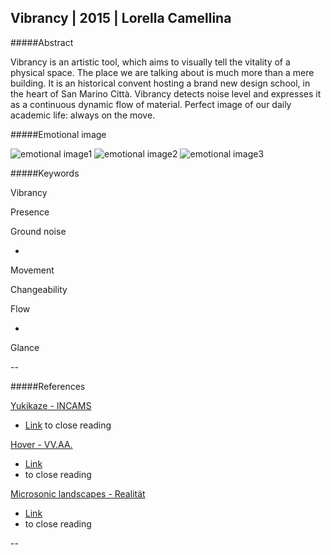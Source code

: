 ## Vibrancy | 2015 | Lorella Camellina

#####Abstract

Vibrancy is an artistic tool, which aims to visually tell the vitality of a physical space. The place we are talking about is much more than a mere building. It is an historical convent hosting a brand new design school, in the heart of San Marino Città. Vibrancy detects noise level and expresses it as a continuous dynamic flow of material. Perfect image of our daily academic life: always on the move.


#####Emotional image

![emotional image1](http://i.imgur.com/QaYZQav.jpg?1)
![emotional image2](http://i.imgur.com/dlvp8zj.jpg?2)
![emotional image3](http://i.imgur.com/DQjxeP8.jpg?1)

#####Keywords

Vibrancy

Presence

Ground noise

*

Movement

Changeability

Flow

*

Glance


--

#####References


[Yukikaze - INCAMS](https://www.youtube.com/watch?v=jJfpL5QkixU) 
- [Link](https://github.com/LoreCame/ID2-2015/blob/master/0_testi/LorellaCamellina_CloseReadings/4-reference-1.md) 
to close reading

[Hover - VV.AA.](http://ciid.dk/education/portfolio/idp14/courses/enchanted-objects/projects/hover/) 
- [Link](https://github.com/LoreCame/ID2-2015/blob/master/0_testi/LorellaCamellina_CloseReadings/4-reference-2.md) 
- to close reading

[Microsonic landscapes - Realität](http://www.realitat.com/2013/selected_work.php?lang=ing&nick=8256&tit=MICROSONIC%20LANDSCAPES) 
- [Link](https://github.com/LoreCame/ID2-2015/blob/master/0_testi/LorellaCamellina_CloseReadings/4-reference-3.md) 
- to close reading

--

